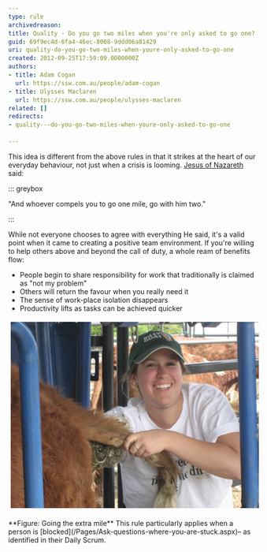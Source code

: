 ```yaml
---
type: rule
archivedreason: 
title: Quality - Do you go two miles when you're only asked to go one?
guid: 69f9ec4d-6fa4-46ec-8008-9ddd06a81429
uri: quality-do-you-go-two-miles-when-youre-only-asked-to-go-one
created: 2012-09-25T17:59:09.0000000Z
authors:
- title: Adam Cogan
  url: https://ssw.com.au/people/adam-cogan
- title: Ulysses Maclaren
  url: https://ssw.com.au/people/ulysses-maclaren
related: []
redirects:
- quality---do-you-go-two-miles-when-youre-only-asked-to-go-one

---
```


This idea is different from the above rules in that it strikes at the heart of our                     everyday behaviour, not just when a crisis is looming. [Jesus of Nazareth](http://www.biblegateway.com/passage/?search=matt%205:41&version=NKJV%3b) said:


::: greybox

"And whoever compels you to go one mile, go with him two."

:::


While not everyone chooses                     to agree with everything He said, it's a valid point when it came to creating                     a positive team environment. If you're willing to help others above and beyond the                     call of duty, a whole ream of benefits flow:

<!--endintro-->

* People begin to share responsibility for work that traditionally is claimed as "not my problem"
* Others will return the favour when you really need it
* The sense of work-place isolation disappears
* Productivity lifts as tasks can be achieved quicker

<dl class="ssw15-rteElement-ImageArea"><img src="CowsBum.JPG" alt="CowsBum.JPG" style="margin:5px;"></dl> **Figure: Going the extra mile** 
This rule particularly applies when a person is [blocked](/Pages/Ask-questions-where-you-are-stuck.aspx)– as identified in their Daily Scrum.
